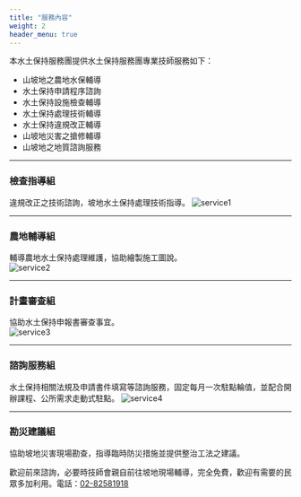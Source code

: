 ```yaml
---
title: "服務內容"
weight: 2
header_menu: true
---
```


本水土保持服務團提供水土保持服務團專業技師服務如下：
- 山坡地之農地水保輔導		
- 水土保持申請程序諮詢	
- 水土保持設施檢查輔導	
- 水土保持處理技術輔導	
- 水土保持違規改正輔導	
- 山坡地災害之搶修輔導	
- 山坡地之地質諮詢服務

---

### 檢查指導組

違規改正之技術諮詢，坡地水土保持處理技術指導。	
![service1](images/service1.jpg)

---

### 農地輔導組

輔導農地水土保持處理維護，協助繪製施工圖說。	
![service2](images/service2.jpg)

---

### 計畫審查組

協助水土保持申報書審查事宜。	
![service3](images/service3.jpg)

---

### 諮詢服務組

水土保持相關法規及申請書件填寫等諮詢服務，固定每月一次駐點輪值，並配合開辦課程、公所需求走動式駐點。
![service4](images/service4.jpg)

---

### 勘災建議組

協助坡地災害現場勘查，指導臨時防災措施並提供整治工法之建議。	

歡迎前來諮詢，必要時技師會親自前往坡地現場輔導，完全免費，歡迎有需要的民眾多加利用。電話：[02-82581918](tel:0282581918)

<!-- {{< clients >}} !-->